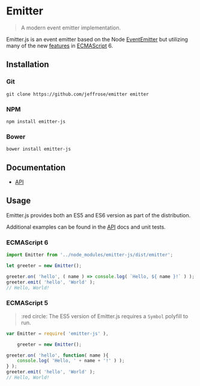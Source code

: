 # Emitter

> A modern event emitter implementation.

Emitter.js is an event emitter based on the Node [EventEmitter](https://nodejs.org/api/events.html) but utilizing many of the new [features](https://github.com/lukehoban/es6features) in [ECMAScript](http://www.ecmascript.org/) 6.

## Installation

### Git

`git clone https://github.com/jeffrose/emitter emitter`

### NPM

`npm install emitter-js`

### Bower

`bower install emitter-js`

## Documentation

* [API](docs/api.md)

## Usage

Emitter.js provides both an ES5 and ES6 version as part of the distribution.

Additional examples can be found in the [API](docs/api.md) docs and unit tests.

### ECMAScript 6

```javascript
import Emitter from '../node_modules/emitter-js/dist/emitter';

let greeter = new Emitter();

greeter.on( 'hello', ( name ) => console.log( `Hello, ${ name }!` ) );
greeter.emit( 'hello', 'World' );
// Hello, World!
```

### ECMAScript 5

> :red circle: The ES5 version of Emitter.js requires a `Symbol` polyfill to run.

```javascript
var Emitter = require( 'emitter-js' ),

    greeter = new Emitter();

greeter.on( 'hello', function( name ){
    console.log( 'Hello, ' + name + '!' ) );
} );
greeter.emit( 'hello', 'World' );
// Hello, World!
```